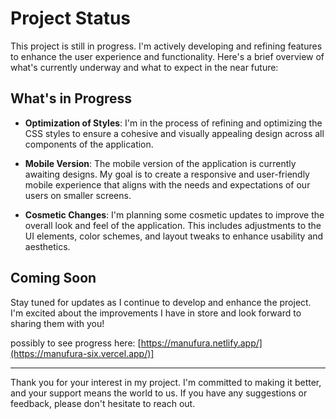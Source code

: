 # Project Status

This project is still in progress. I'm actively developing and refining features to enhance the user experience and functionality. Here's a brief overview of what's currently underway and what to expect in the near future:

## What's in Progress

- **Optimization of Styles**: I'm in the process of refining and optimizing the CSS styles to ensure a cohesive and visually appealing design across all components of the application.

- **Mobile Version**: The mobile version of the application is currently awaiting designs. My goal is to create a responsive and user-friendly mobile experience that aligns with the needs and expectations of our users on smaller screens.

- **Cosmetic Changes**: I'm planning some cosmetic updates to improve the overall look and feel of the application. This includes adjustments to the UI elements, color schemes, and layout tweaks to enhance usability and aesthetics.

## Coming Soon

Stay tuned for updates as I continue to develop and enhance the project. I'm excited about the improvements I have in store and look forward to sharing them with you!

possibly to see progress here: [https://manufura.netlify.app/](https://manufura-six.vercel.app/)]

---

Thank you for your interest in my project. I'm committed to making it better, and your support means the world to us. If you have any suggestions or feedback, please don't hesitate to reach out.
